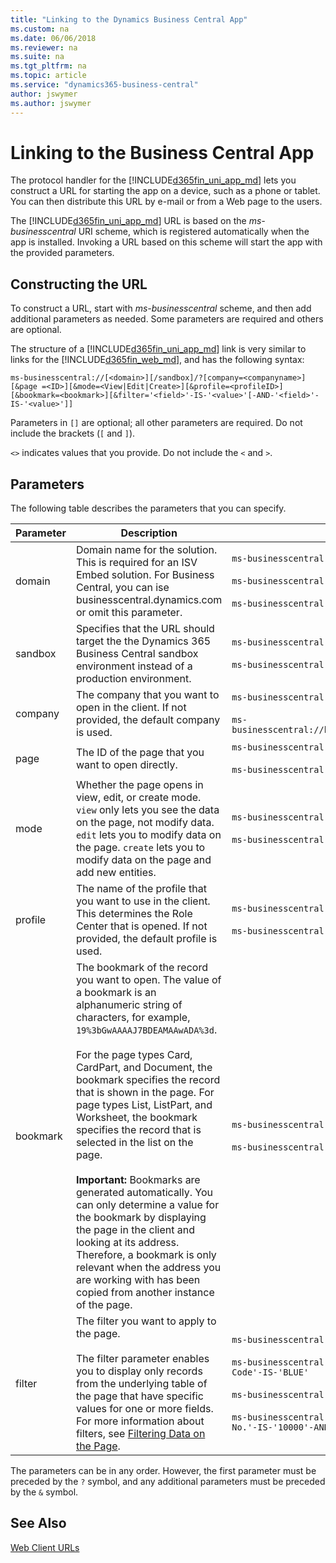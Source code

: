```yaml
---
title: "Linking to the Dynamics Business Central App"
ms.custom: na
ms.date: 06/06/2018
ms.reviewer: na
ms.suite: na
ms.tgt_pltfrm: na
ms.topic: article
ms.service: "dynamics365-business-central"
author: jswymer
ms.author: jswymer
---
```

# Linking to the Business Central App
The protocol handler for the [!INCLUDE[d365fin_uni_app_md](includes/d365fin_uni_app_md.md)] lets you construct a URL for starting the app on a device, such as a phone or tablet. You can then distribute this URL by e-mail or from a Web page to the users.  
  
The [!INCLUDE[d365fin_uni_app_md](includes/d365fin_uni_app_md.md)] URL is based on the *ms-businesscentral<!-- ms-dynamicsnav-->* URI scheme, which is registered automatically when the app is installed. Invoking a URL based on this scheme will start the app with the provided parameters.  
  
## Constructing the URL  
To construct a URL, start with *ms-businesscentral<!-- ms-dynamicsnav-->* scheme, and then add additional parameters as needed. Some parameters are required and others are optional. 

The structure of a [!INCLUDE[d365fin_uni_app_md](includes/d365fin_uni_app_md.md)] link is very similar to links for the [!INCLUDE[d365fin_web_md](includes/d365fin_web_md.md)], and has the following syntax: 

```
ms-businesscentral://[<domain>][/sandbox]/?[company=<companyname>][&page =<ID>][&mode=<View|Edit|Create>][&profile=<profileID>][&bookmark=<bookmark>][&filter='<field>'-IS-'<value>'[-AND-'<field>'-IS-'<value>']]
```
<!--
```
ms-businesscentral://[<hostname>:][<port>]/[sandbox/]?[company=<companyname>][&page =<ID>][&mode=<View|Edit|Create>][&profile=<profileID>][&bookmark=<bookmark>][&filter='<field>'-IS-'<value>'[-AND-'<field>'-IS-'<value>']]
```
-->
Parameters in `[]` are optional; all other parameters are required. Do not include the brackets (`[` and `]`).

`<>` indicates values that you provide. Do not include the `<` and `>`.

## Parameters
<!--
The following table describes the parameters for the main part of the URL, which are the parameters up to and including `[/<port>]/` <!-- `[/<instance>]/`. These parameters are ony relavant for ISV Embed solutions.

|Parameter|Description| Example |
|---------|-----------|---------|  
 
|port|The port number for your [!INCLUDE[nav_web](includes/nav_web_md.md)] server instance. If not provided, the standard SSL port \(443\) is used.| `8080` |

|Instance|The [!INCLUDE[nav_web_server_instance_md](includes/nav_web_server_instance_md.md)] instance that you want to connect to.| `dynamicsnav110`|

-->
The following table describes the parameters that you can specify<!-- after `[/<instance>]/`-->. <!-- These parameters are referred to as the *query parameters*.-->

|Parameter|Description| Example |
|---------|-----------|---------| 
|domain|Domain name for the solution. This is required for an ISV Embed solution. For Business Central, you can ise businesscentral.dynamics.com or omit this parameter.| `ms-businesscentral://businesscentral.dynamics.com/`<br /><br />`ms-businesscentral:///`<br /><br />`ms-businesscentral://businesscentral.mysolution.com/`| 
|sandbox|Specifies that the URL should target the the Dynamics 365 Business Central sandbox environment instead of a production environment.|`ms-businesscentral:/businesscentral.dynamics.com/sandbox/`<br /><br />`ms-businesscentral://businesscentral.mysolution.com/sandbox/`|
|company|The company that you want to open in the client. If not provided, the default company is used.|`ms-businesscentral:///?'company=CRONUS%20International%20Ltd.'`<br /><br />`ms-businesscentral://businesscentral.mysolution.com/?'company=CRONUS%20International%20Ltd.'`|
|page	|The ID of the page that you want to open directly.|`ms-businesscentral:///?page=21`<br /><br />`ms-businesscentral://businesscentral.mysolution.com/?page=21`|
|mode|Whether the page opens in view, edit, or create mode. `view` only lets you see the data on the page, not modify data. `edit` lets you to modify data on the page. `create` lets you to modify data on the page and add new entities. |`ms-businesscentral:///?page=21&mode=create`<br /><br />`ms-businesscentral://businesscentral.mysolution.com/?page=21&mode=create`|
|profile|The name of the profile that you want to use in the client. This determines the Role Center that is opened. If not provided, the default profile is used.|`ms-businesscentral:///?profile=BUSINESS%20%MANAGER`<br /><br />`ms-businesscentral://businesscentral.mysolution.com/?profile=BUSINESS%20%MANAGER`|
|bookmark|	The bookmark of the record you want to open. The value of a bookmark is an alphanumeric string of characters, for example, `19%3bGwAAAAJ7BDEAMAAwADA%3d`.<br /><br /> For the page types Card, CardPart, and Document, the bookmark specifies the record that is shown in the page. For page types List, ListPart, and Worksheet, the bookmark specifies the record that is selected in the list on the page.<br /><br /> **Important:**  Bookmarks are generated automatically. You can only determine a value for the bookmark by displaying the page in the client and looking at its address. Therefore, a bookmark is only relevant when the address you are working with has been copied from another instance of the page.|`ms-businesscentral:///?bookmark=19%3bGwAAAAJ7BDEAMAAwADA%3d`<br /><br />`ms-businesscentral://businesscentral.mysolution.com/?bookmark=19%3bGwAAAAJ7BDEAMAAwADA%3d`|
|filter	|The filter you want to apply to the page.<br /><br />The filter parameter enables you to display only records from the underlying table of the page that have specific values for one or more fields.	For more information about filters, see [Filtering Data on the Page](devenv-web-client-urls.md#Filtering).|`ms-businesscentral:///?page9305&filter='No.'%20IS%20'1001'`<br /><br />`ms-businesscentral:///?page9305&filter='Sell-to-Customer-No.'-IS-'10000'-AND-'Location-Code'-IS-'BLUE'`<br /><br />`ms-businesscentral://businesscentral.mysolution.com/?page9305&filter='No.'%20IS%20'1001'`<br /><br />`ms-businesscentral://businesscentral.mysolution.com/?page9305&filter='Sell-to-Customer-No.'-IS-'10000'-AND-'Location-Code'-IS-'BLUE'`|

<!--
|tenant	|The ID of the tenant that you want to connect to. If not provided, the default tenant is used.|`ms-businesscentral:///?tenant=mytenant2-1`|
-->


The parameters can be in any order. However, the first parameter must be preceded by the `?` symbol, and any additional parameters must be preceded by the `&` symbol.

<!--

> [!NOTE]  
> It is not possible to specify which client/device type to open up the URL in; the last used client will open up when clicking the URL.
-->
<!-- add for onprem
The URL `ms-businesscentral:///?page=21` or `ms-dynamicsnav:///?page=21` will open the server that you last connected to on the specified page.  -->

<!-- 
## URL Examples  
 The following examples demonstrate how to use the parameters from the table earlier in this section:  
  
-   *ms-businesscentral://myserver/myinstance/*  
  
-   *ms-businesscentral://myserver:440/myinstance/*  
  
-   *ms-businesscentral://myserver/myinstance/?company=MyOtherCompany*  
  
-   *ms-businesscentral://myserver/myinstance/?tenant=myTenant2&company=MyCompany2*  

-   *ms-dynamicsnav://myserver/myinstance/*  
  
-   *ms-dynamicsnav://myserver:440/myinstance/*  
  
-   *ms-dynamicsnav://myserver/myinstance/?company=MyOtherCompany*  
  
-   *ms-dynamicsnav://myserver/myinstance/?tenant=myTenant2&company=MyCompany2*  
  
-->

<!-- Add this as note in onprem
 
[!IMPORTANT]  
The *ms-businesscentral or ms-dynamicsnav * scheme only translates to a secure server connection. Therefore the [!INCLUDE[nav_tablet](includes/nav_tablet_md.md)] and [!INCLUDE[nav_phone](includes/nav_phone_md.md)] must be exposed through an https connection. For more information, see [How to: Configure SSL to Secure the Connection to Microsoft Dynamics NAV Web Client](How-to--Configure-SSL-to-Secure-the-Connection-to-Microsoft-Dynamics-NAV-Web-Client.md). 
-->

<!--
  
## Adding a user name to the URL  
 The *ms-businesscentral* scheme also supports sending the user name in the URL for pre-filling the user name. The password must be entered by the user. To send the user name, you must URL encode the value and prefix the server address by using *\<encoded username>@*. Examples are as follows:  
  
-   *ms-businesscentral://demouser%40mycompany.com@myserver/myinstance/*  
  
-   *ms-businesscentral://user1:@myserver/myinstance/*  
-->
<!-- 

-   *ms-dynamicsnav://demouser%40mycompany.com@myserver/myinstance/*  
  
-   *ms-dynamicsnav://user1:@myserver/myinstance/*  

-->  

<!--
> [!IMPORTANT]  
>  We recommend that you do not share a user name in the URL. This technique should only be used in demonstration scenarios and other instances where the accidental sharing of a URL will not compromise the system.  
-->  
## See Also  
<!-- [Developing for the Microsoft Dynamics NAV Universal App](Developing-for-the-Microsoft-Dynamics-NAV-Universal-App.md) -->
<!-- [How to: Open the Microsoft Dynamics NAV Tablet or Phone Client from a Browser](How-to--Open-the-Microsoft-Dynamics-NAV-Tablet-or-Phone-Client-from-a-Browser.md) -->  
[Web Client URLs](devenv-web-client-urls.md)  